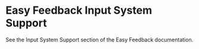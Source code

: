 # Easy Feedback Input System Support

See the Input System Support section of the Easy Feedback documentation.